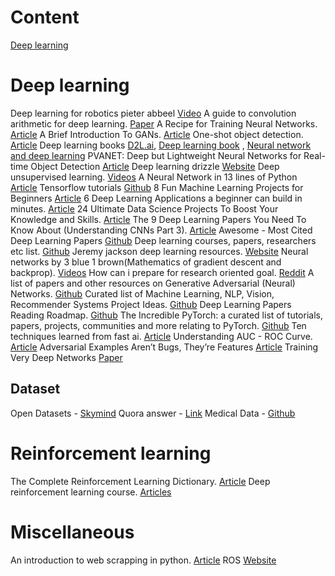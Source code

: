# Content
[Deep learning](https://github.com/sanchit2843/Study_resources#Deeplearning) 
# Deep learning
Deep learning for robotics pieter abbeel [Video](https://www.youtube.com/watch?v=SYqV543LWoY)
A guide to convolution arithmetic for deep learning. [Paper](https://arxiv.org/abs/1603.07285)
A Recipe for Training Neural Networks. [Article](http://karpathy.github.io/2019/04/25/recipe/)
A Brief Introduction To GANs. [Article](https://medium.com/sigmoid/a-brief-introduction-to-gans-and-how-to-code-them-2620ee465c30)
One-shot object detection. [Article](http://machinethink.net/blog/object-detection/)
Deep learning books [D2L.ai](https://d2l.ai/), [Deep learning book](https://www.deeplearningbook.org/) , [Neural network and deep learning](http://neuralnetworksanddeeplearning.com/index.html)
PVANET: Deep but Lightweight Neural Networks for Real-time Object Detection [Article](https://towardsdatascience.com/pvanet-deep-but-lightweight-neural-networks-for-real-time-object-detection-aa9de432512)
Deep learning drizzle [Website](https://deep-learning-drizzle.github.io/)
Deep unsupervised learning. [Videos](https://www.youtube.com/channel/UCf4SX8kAZM_oGcZjMREsU9w/videos)
A Neural Network in 13 lines of Python [Article](https://iamtrask.github.io/2015/07/27/python-network-part2/)
Tensorflow tutorials [Github](https://github.com/MorvanZhou/Tensorflow-Tutorial)
8 Fun Machine Learning Projects for Beginners [Article](https://elitedatascience.com/machine-learning-projects-for-beginners)
6 Deep Learning Applications a beginner can build in minutes. [Article](https://www.analyticsvidhya.com/blog/2017/02/6-deep-learning-applications-beginner-python/)
24 Ultimate Data Science Projects To Boost Your Knowledge and Skills. [Article](https://www.analyticsvidhya.com/blog/2018/05/24-ultimate-data-science-projects-to-boost-your-knowledge-and-skills/)
The 9 Deep Learning Papers You Need To Know About (Understanding CNNs Part 3). [Article](https://adeshpande3.github.io/adeshpande3.github.io/The-9-Deep-Learning-Papers-You-Need-To-Know-About.html)
Awesome - Most Cited Deep Learning Papers [Github](https://github.com/terryum/awesome-deep-learning-papers)
Deep learning courses, papers, researchers etc list. [Github](https://github.com/ChristosChristofidis/awesome-deep-learning) 
Jeremy jackson deep learning resources. [Website](http://www.jeremydjacksonphd.com/category/deep-learning/)
Neural networks by 3 blue 1 brown(Mathematics of gradient descent and backprop). [Videos](https://www.youtube.com/playlist?list=PLZHQObOWTQDNU6R1_67000Dx_ZCJB-3pi)
How can i prepare for research oriented goal. [Reddit](https://www.reddit.com/r/MachineLearning/comments/9e3bne/dhow_can_i_prepare_for_a_research_oriented_role/)
A list of papers and other resources on Generative Adversarial (Neural) Networks. [Github](https://github.com/nightrome/really-awesome-gan)
Curated list of Machine Learning, NLP, Vision, Recommender Systems Project Ideas. [Github](https://github.com/NirantK/awesome-project-ideas)
Deep Learning Papers Reading Roadmap. [Github](https://github.com/floodsung/Deep-Learning-Papers-Reading-Roadmap)
The Incredible PyTorch: a curated list of tutorials, papers, projects, communities and more relating to PyTorch. [Github](https://github.com/ritchieng/the-incredible-pytorch)
Ten techniques learned from fast ai. [Article](https://blog.floydhub.com/ten-techniques-from-fast-ai/)
Understanding AUC - ROC Curve. [Article](https://towardsdatascience.com/understanding-auc-roc-curve-68b2303cc9c5)
Adversarial Examples Aren’t Bugs, They’re Features [Article](https://medium.com/syncedreview/adversarial-examples-arent-bugs-they-re-features-c4b743975200)
Training Very Deep Networks [Paper](http://papers.nips.cc/paper/5850-training-very-deep-networks.pdf)

## Dataset 
Open Datasets - [Skymind](https://skymind.ai/wiki/open-datasets)
Quora answer - [Link](https://www.quora.com/Where-can-I-find-large-datasets-open-to-the-public)
Medical Data - [Github](https://github.com/beamandrew/medical-data)

# Reinforcement learning
The Complete Reinforcement Learning Dictionary. [Article](https://towardsdatascience.com/the-complete-reinforcement-learning-dictionary-e16230b7d24e)
Deep reinforcement learning course. [Articles](https://simoninithomas.github.io/Deep_reinforcement_learning_Course/#syllabus)
# Miscellaneous
An introduction to web scrapping in python. [Article](https://medium.com/@shrutikalra251/an-introduction-to-web-scraping-using-python-edb0ccca42f?sk=a666980542c947ef6af72c9c6c5094b7)
ROS [Website](http://www.theconstructsim.com/)
